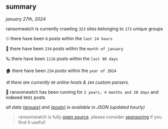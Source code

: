 
## summary
_january 27th, 2024_

ransomwatch is currently crawling `323` sites belonging to `173` unique groups

⏲ there have been `8` posts within the `last 24 hours`

🦈 there have been `234` posts within the `month of january`

🪐 there have been `1116` posts within the `last 90 days`

🏚 there have been `234` posts within the `year of 2024`

_⚙️ there are currently `99` online hosts & `104` custom parsers._

🦕 ransomwatch has been running for `2 years, 4 months and 20 days` and indexed `9691` posts

_all data  [(groups)](http://ransomwhat.telemetry.ltd/groups) and [(posts)](http://ransomwhat.telemetry.ltd/posts) is available in JSON (updated hourly)_

> ransomwatch is fully [open source](https://github.com/joshhighet/ransomwatch#ransomwatch--). please consider [sponsoring](https://github.com/sponsors/joshhighet) if you find it useful!
